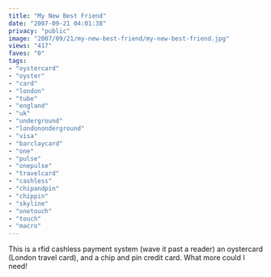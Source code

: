 ```yaml
---
title: "My New Best Friend"
date: "2007-09-21 04:01:38"
privacy: "public"
image: "2007/09/21/my-new-best-friend/my-new-best-friend.jpg"
views: "417"
faves: "0"
tags:
- "oystercard"
- "oyster"
- "card"
- "london"
- "tube"
- "england"
- "uk"
- "underground"
- "londononderground"
- "visa"
- "barclaycard"
- "one"
- "pulse"
- "onepulse"
- "travelcard"
- "cashless"
- "chipandpin"
- "chippin"
- "skyline"
- "onetouch"
- "touch"
- "macro"
---
```

This is a rfid cashless payment system (wave it past a reader) an oystercard (London travel card), and a chip and pin credit card. What more could I need!
